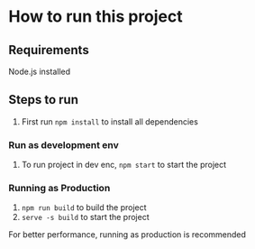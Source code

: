 # How to run this project
## Requirements
Node.js installed

## Steps to run
1. First run `npm install` to install all dependencies
### Run as development env
1. To run project in dev enc, `npm start` to start the project

### Running as Production
1. `npm run build` to build the project 
2. `serve -s build` to start the project

For better performance, running as production is recommended
